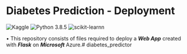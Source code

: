 
# Diabetes Prediction - Deployment
![Kaggle](https://img.shields.io/badge/Dataset-Kaggle-blue.svg) ![Python 3.8.5](https://img.shields.io/badge/Python-3.6-brightgreen.svg) ![scikit-learnn](https://img.shields.io/badge/Library-Scikit_Learn-orange.svg)

• This repository consists of files required to deploy a ___Web App___ created with ___Flask___ on ___Microsoft___ Azure.# diabetes_predictor